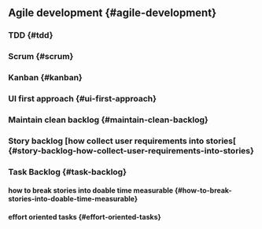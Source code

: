 ## Agile development {#agile-development}

### TDD {#tdd}

### Scrum {#scrum}

### Kanban {#kanban}

### UI first approach {#ui-first-approach}

### Maintain clean backlog {#maintain-clean-backlog}

### Story backlog [how collect user requirements into stories[ {#story-backlog-how-collect-user-requirements-into-stories}

### Task Backlog {#task-backlog}

#### how to break stories into doable time measurable {#how-to-break-stories-into-doable-time-measurable}

#### effort oriented tasks {#effort-oriented-tasks}